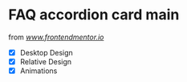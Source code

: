 # FAQ accordion card main

from *www.frontendmentor.io*

- [x] Desktop Design
- [x] Relative Design
- [x] Animations

